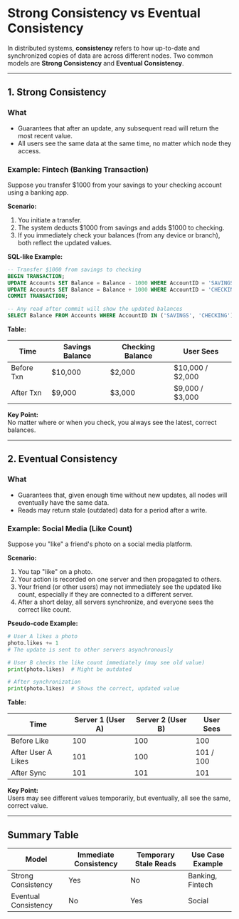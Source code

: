 # Strong Consistency vs Eventual Consistency

In distributed systems, **consistency** refers to how up-to-date and synchronized copies of data are across different nodes. Two common models are **Strong Consistency** and **Eventual Consistency**.

---

## 1. Strong Consistency

### What
- Guarantees that after an update, any subsequent read will return the most recent value.
- All users see the same data at the same time, no matter which node they access.

### Example: Fintech (Banking Transaction)
Suppose you transfer $1000 from your savings to your checking account using a banking app.

**Scenario:**
1. You initiate a transfer.
2. The system deducts $1000 from savings and adds $1000 to checking.
3. If you immediately check your balances (from any device or branch), both reflect the updated values.

**SQL-like Example:**
```sql
-- Transfer $1000 from savings to checking
BEGIN TRANSACTION;
UPDATE Accounts SET Balance = Balance - 1000 WHERE AccountID = 'SAVINGS';
UPDATE Accounts SET Balance = Balance + 1000 WHERE AccountID = 'CHECKING';
COMMIT TRANSACTION;

-- Any read after commit will show the updated balances
SELECT Balance FROM Accounts WHERE AccountID IN ('SAVINGS', 'CHECKING');
```

**Table:**

| Time         | Savings Balance | Checking Balance | User Sees |
|--------------|-----------------|------------------|-----------|
| Before Txn   | $10,000         | $2,000           | $10,000 / $2,000 |
| After Txn    | $9,000          | $3,000           | $9,000 / $3,000  |

**Key Point:**  
No matter where or when you check, you always see the latest, correct balances.

---

## 2. Eventual Consistency

### What
- Guarantees that, given enough time without new updates, all nodes will eventually have the same data.
- Reads may return stale (outdated) data for a period after a write.

### Example: Social Media (Like Count)
Suppose you "like" a friend's photo on a social media platform.

**Scenario:**
1. You tap "like" on a photo.
2. Your action is recorded on one server and then propagated to others.
3. Your friend (or other users) may not immediately see the updated like count, especially if they are connected to a different server.
4. After a short delay, all servers synchronize, and everyone sees the correct like count.

**Pseudo-code Example:**
```python
# User A likes a photo
photo.likes += 1
# The update is sent to other servers asynchronously

# User B checks the like count immediately (may see old value)
print(photo.likes)  # Might be outdated

# After synchronization
print(photo.likes)  # Shows the correct, updated value
```

**Table:**

| Time                | Server 1 (User A) | Server 2 (User B) | User Sees |
|---------------------|-------------------|-------------------|-----------|
| Before Like         | 100               | 100               | 100       |
| After User A Likes  | 101               | 100               | 101 / 100 |
| After Sync          | 101               | 101               | 101       |

**Key Point:**  
Users may see different values temporarily, but eventually, all see the same, correct value.

---

## Summary Table

| Model               | Immediate Consistency | Temporary Stale Reads | Use Case Example      |
|---------------------|----------------------|----------------------|-----------------------|
| Strong Consistency  | Yes                  | No                   | Banking, Fintech      |
| Eventual Consistency| No                   | Yes                  | Social